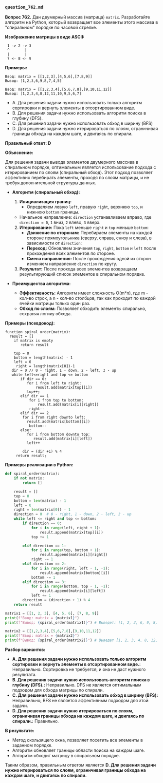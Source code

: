 ### `question_762.md`

**Вопрос 762.** Дан двумерный массив (матрица) `matrix`. Разработайте алгоритм на Python, который возвращает все элементы этого массива в "спиральном" порядке по часовой стрелке.

**Изображение матрицы в виде ASCII:**
```
 1 -> 2 -> 3
 ^       |
 |       |
 7 <- 8 <- 9
```

**Примеры:**
```
Ввод: matrix = [[1,2,3],[4,5,6],[7,8,9]]
Вывод: [1,2,3,6,9,8,7,4,5]

Ввод: matrix = [[1,2,3,4],[5,6,7,8],[9,10,11,12]]
Вывод: [1,2,3,4,8,12,11,10,9,5,6,7]
```

- A. Для решения задачи нужно использовать только алгоритм сортировки и вернуть элементы в отсортированном виде.
- B. Для решения задачи нужно использовать  алгоритм  поиска в глубину (DFS).
-  C. Для решения задачи нужно использовать обход в ширину (BFS)
-  D. Для решения задачи нужно итерироваться по слоям, ограничивая границы обхода на каждом шаге, и двигаясь по  спирали.

**Правильный ответ: D**

**Объяснение:**

Для решения задачи вывода элементов двумерного массива в спиральном порядке, оптимальным является использование подхода с итерированием по слоям (спиральный обход). Этот подход позволяет  эффективно перебирать элементы, проходя по слоям  матрицы,  и не требуя  дополнительной структуры данных.

*   **Алгоритм (спиральный обход):**
    1.  **Инициализация границ:**
        *   Определяем левую  `left`, правую  `right`, верхнюю  `top`, и нижнюю `bottom`  границы.
       *   Начальное  направление: `direction`  устанавливаем вправо,  где `direction = 0`, `1` вниз,  `2` влево, `3`  вверх.
    2.  **Итерирование:** Пока  `left`  меньше  `right`  и `top` меньше `bottom`:
        * **Движение по сторонам:** Перебираем  элементы на каждой стороне прямоугольника (сверху, справа, снизу и слева), в зависимости от `direction`:
         *  **Переход:** Обновляем значения `top`, `right`,  `bottom` и  `left`  после прохождения всех элементов по  стороне.
           *  **Смена направления:** После  прохождения одной из сторон  изменяем направление `direction`  по кругу.
     3.  **Результат:** После прохода всех элементов возвращаем  результирующий список элементов в спиральном порядке.

*  **Преимущества алгоритма:**
     * **Эффективность:**  Алгоритм имеет сложность O(m\*n), где m - кол-во строк, а n - кол-во столбцов, так как  проходит по  каждой ячейки  матрицы только один раз.
     * **Обход по слоям:** Позволяет обходить элементы спирально, сохраняя логику обхода.

**Примеры (псевдокод):**

```
function spiral_order(matrix):
  result = []
    if matrix is empty
       return result

    top = 0
    bottom = length(matrix) - 1
    left = 0
     right = length(matrix[0])-1
   dir = 0 // 0 - right, 1 - down, 2 - left, 3 - up
   while left<=right and top <= bottom
       if dir == 0:
          for i from left to right:
              result.add(matrix[top][i])
          top++;
       elif dir == 1
           for i from top to bottom:
               result.add(matrix[i][right])
           right--
       elif dir == 2
        for i from right downto left:
          result.add(matrix[bottom][i])
           bottom--
       else:
          for i from bottom downto top:
             result.add(matrix[i][left])
          left++

        dir = (dir +1) % 4
     return result;

```

**Примеры реализации в Python:**
```python
def spiral_order(matrix):
    if not matrix:
        return []

    result = []
    top = 0
    bottom = len(matrix) - 1
    left = 0
    right = len(matrix[0]) - 1
    direction = 0  # 0 - right, 1 - down, 2 - left, 3 - up
    while left <= right and top <= bottom:
        if direction == 0:
            for i in range(left, right + 1):
                result.append(matrix[top][i])
            top += 1

        elif direction == 1:
            for i in range(top, bottom + 1):
                result.append(matrix[i][right])
            right -= 1
        elif direction == 2:
            for i in range(right, left - 1, -1):
                result.append(matrix[bottom][i])
            bottom -= 1
        elif direction == 3:
            for i in range(bottom, top - 1, -1):
                result.append(matrix[i][left])
            left += 1
        direction = (direction + 1) % 4
    return result

matrix1 = [[1, 2, 3], [4, 5, 6], [7, 8, 9]]
print(f"Ввод: matrix = {matrix1}")
print(f"Вывод: {spiral_order(matrix1)}") # Выведет: [1, 2, 3, 6, 9, 8, 7, 4, 5]

matrix2 = [[1,2,3,4],[5,6,7,8],[9,10,11,12]]
print(f"Ввод: matrix = {matrix2}")
print(f"Вывод: {spiral_order(matrix2)}") # Выведет [1, 2, 3, 4, 8, 12, 11, 10, 9, 5, 6, 7]
```

**Разбор вариантов:**
*   **A. Для решения задачи нужно использовать только алгоритм сортировки и вернуть элементы в отсортированном виде.:** Неправильно. Сортировка не требуется, и она не даст  нужного результата.
*   **B. Для решения задачи нужно использовать алгоритм поиска в глубину (DFS).:** Неправильно. DFS не является оптимальным подходом для обхода  матрицы  по спирали.
*  **C. Для решения задачи нужно использовать обход в ширину (BFS):** Неправильно,  BFS не  является эффективным подходом для этой задачи.
*  **D. Для решения задачи нужно итерироваться по слоям, ограничивая границы обхода на каждом шаге, и двигаясь по  спирали.:** Правильно.

**В результате:**
*  Метод скользящего окна,  позволяет  посетить все элементы в заданном порядке.
*  Алгоритм   обновляет  границы области  поиска на каждом шаге.
*  Алгоритм  обходит матрицу в  спиральном порядке.

Таким образом, правильным ответом является **D. Для решения задачи нужно итерироваться по слоям, ограничивая границы обхода на каждом шаге, и двигаясь по  спирали.**
